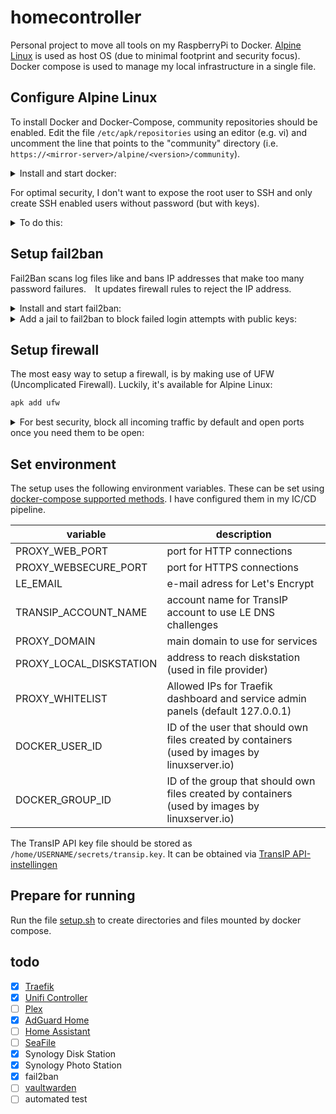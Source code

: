 # homecontroller
Personal project to move all tools on my RaspberryPi to Docker. [Alpine Linux](https://alpinelinux.org/) is used as host OS (due to minimal footprint and security focus). Docker compose is used to manage my local infrastructure in a single file.

## Configure Alpine Linux
To install Docker and Docker-Compose, community repositories should be enabled. Edit the file `/etc/apk/repositories` using an editor (e.g. vi) and uncomment the line that points to the "community" directory (i.e. `https://<mirror-server>/alpine/<version>/community`).

<details><summary>Install and start docker:</summary>

```bash
apk update # update package list since community repository is added
apk add docker docker-compose # install docker and docker compose
rc-update add docker boot # configure docker to start at boot
service docker start # start docker
```
</details>

For optimal security, I don't want to expose the root user to SSH and only create SSH enabled users without password (but with keys).

<details><summary>To do this:</summary>

Login on the server as root and create a user
```bash
adduser USERNAME
# set any easy password, we are removing it anyway
addgroup USERNAME docker
addgroup USERNAME users
```

Add your public key by running this command on the machine from which you want to login (assuming you already generated a key pair)
```bash
ssh-copy-id -i ~/.ssh/id_rsa.pub USERNAME@SERVER
# If you don't own the private key (e.g. the key for your cloud CI/CD provider)
# cat ~/.ssh/KEY.pub | ssh USERNAME@SERVER "cat - >> ~/.ssh/authorized_keys"
```

Back on the server, harden your SSH config
```bash
sed -i 's|\(USERNAME\):[^:]*:|\1:\*:|' /etc/shadow # completely disable password login for user
sed -i 's|^.\?\+PasswordAuthentication yes$|PasswordAuthentication no|g' /etc/ssh/sshd_config # disable disable password login for SSH
sed -i 's|^PermitRootLogin yes$|PermitRootLogin no|g' /etc/ssh/sshd_config # disable SSH access for root user
service sshd restart
```
</details>

## Setup fail2ban
Fail2Ban scans log files like and bans IP addresses that make too many password failures. It updates firewall rules to reject the IP address. 

<details><summary>Install and start fail2ban:</summary>

```bash
apk add fail2ban #install fail2ban package
rc-update add fail2ban #Enable the fail2ban service so that it starts at boot
/etc/init.d/fail2ban start #Start the fail2ban service immediately and create configuration files
```
</details>

<details><summary>Add a jail to fail2ban to block failed login attempts with public keys:</summary>

```bash
cat > /etc/fail2ban/filter.d/alpine-sshd-key.conf <<EOF
# Fail2Ban filter for openssh for Alpine
#
# Filtering login attempts with PasswordAuthentication No in sshd_config.
#

[INCLUDES]

# Read common prefixes. If any customizations available -- read them from
# common.local
before = common.conf

[Definition]

_daemon = sshd

failregex = (Connection closed by|Disconnected from) authenticating user .* <HOST> port \d* \[preauth\]

ignoreregex =

[Init]

# "maxlines" is number of log lines to buffer for multi-line regex searches
maxlines = 10
EOF

cat >> /etc/fail2ban/jail.d/alpine-ssh.conf <<EOF

[sshd-key]
enabled  = true
filter   = alpine-sshd-key
port     = ssh
logpath  = /var/log/messages
maxretry = 2
EOF

/etc/init.d/fail2ban restart
```
</details>

## Setup firewall
The most easy way to setup a firewall, is by making use of UFW (Uncomplicated Firewall). Luckily, it's available for Alpine Linux:
```bash
apk add ufw
```

<details><summary>For best security, block all incoming traffic by default and open ports once you need them to be open:</summary>

```bash
ufw default deny incoming # block incoming by default
ufw default allow outgoing # allow all outgoing
ufw allow ssh # allow ssh, to enable remote management
ufw allow https # allow https, that's where we'll find all proxied services
ufw allow http # allow http, so Traefik can be reached to redirect traffic to https
ufw allow from 192.168.0.0/16 # allow any traffic form LAN, e.g. for Unifi and AdGuard
ufw enable # enable the firewall
```
</details>

## Set environment
The setup uses the following environment variables. These can be set using [docker-compose supported methods](https://docs.docker.com/compose/environment-variables/). I have configured them in my IC/CD pipeline.

| variable | description |
| -------- | ----------- |
| PROXY_WEB_PORT | port for HTTP connections |
| PROXY_WEBSECURE_PORT | port for HTTPS connections |
| LE_EMAIL | e-mail adress for Let's Encrypt |
| TRANSIP_ACCOUNT_NAME | account name for TransIP account to use LE DNS challenges |
| PROXY_DOMAIN | main domain to use for services |
| PROXY_LOCAL_DISKSTATION | address to reach diskstation (used in file provider) |
| PROXY_WHITELIST | Allowed IPs for Traefik dashboard and service admin panels (default 127.0.0.1) |
| DOCKER_USER_ID | ID of the user that should own files created by containers (used by images by linuxserver.io) |
| DOCKER_GROUP_ID | ID of the group that should own files created by containers (used by images by linuxserver.io) |

The TransIP API key file should be stored as `/home/USERNAME/secrets/transip.key`. It can be obtained via [TransIP API-instellingen](https://www.transip.nl/cp/account/api/)

## Prepare for running
Run the file [setup.sh](setup.sh) to create directories and files mounted by docker compose.

## todo
- [X] [Traefik](https://hub.docker.com/_/traefik/)
- [X] [Unifi Controller](https://github.com/linuxserver/docker-unifi-controller)
- [ ] [Plex](https://github.com/linuxserver/docker-plex)
- [X] [AdGuard Home](https://github.com/AdguardTeam/AdGuardHome/wiki/Docker)
- [ ] [Home Assistant](https://www.home-assistant.io/docs/installation/docker/)
- [ ] [SeaFile](https://download.seafile.com/published/seafile-manual/docker/deploy%20seafile%20with%20docker.md)
- [X] Synology Disk Station
- [X] Synology Photo Station
- [X] fail2ban
- [ ] [vaultwarden](https://github.com/dani-garcia/vaultwarden)
- [ ] automated test